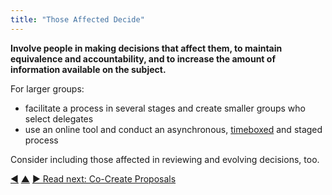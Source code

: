 ```yaml
---
title: "Those Affected Decide"
---
```



**Involve people in making decisions that affect them, to maintain equivalence and accountability, and to increase the amount of information available on the subject.**

For larger groups:

-   facilitate a process in several stages and create smaller groups who select delegates
-   use an online tool and conduct an asynchronous, [timeboxed](timebox-activities.html) and staged process

Consider including those affected in reviewing and evolving decisions, too.


<div class="bottom-nav">
<a href="evaluate-and-evolve-agreements.html" title="Back to: Evaluate And Evolve Agreements">◀</a> <a href="co-creation-and-evolution.html" title="Up: Co-Creation and Evolution">▲</a> <a href="co-create-proposals.html" title="">▶ Read next: Co-Create Proposals</a>
</div>
